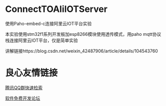 # ConnectTOAliIOTServer
使用Paho-embed-c连接阿里云IOT平台实验

本实验使用stm32f1系列开发板加esp8266模块使用透传模式，用paho mqtt协议栈连接阿里云IOT平台，仅是简单实验

讲解链接https://blog.csdn.net/weixin_42487906/article/details/104543760


 # 良心友情链接

[腾讯QQ群快速检索](http://u.720life.cn/s/8cf73f7c)

[软件免费开发论坛](http://u.720life.cn/s/bbb01dc0)